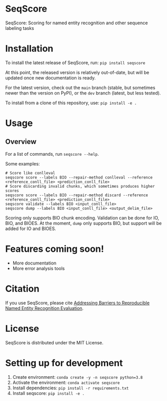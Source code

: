 # SeqScore

SeqScore: Scoring for named entity recognition and other sequence labeling tasks


# Installation

To install the latest release of SeqScore, run:
`pip install seqscore`

At this point, the released version is relatively out-of-date, but
will be updated once new documentation is ready.

For the latest version, check out the `main` branch (stable, but
sometimes newer than the version on PyPI), or the `dev` branch
(latest, but less tested).

To install from a clone of this repository, use:
`pip install -e .`


# Usage

## Overview

For a list of commands, run `seqscore --help`.

Some examples:
```
# Score like conlleval
seqscore score --labels BIO --repair-method conlleval --reference <reference_conll_file> <prediction_conll_file>
# Score discarding invalid chunks, which sometimes produces higher scores
seqscore score --labels BIO --repair-method discard --reference <reference_conll_file> <prediction_conll_file>
seqscore validate --labels BIO <input_conll_file>
seqscore dump --labels BIO <input_conll_file> <output_delim_file>
```

Scoring only supports BIO chunk encoding. Validation can be done for IO, BIO, and BIOES.
At the moment, `dump` only supports BIO, but support will be added for IO and BIOES.


# Features coming soon!

* More documentation
* More error analysis tools


# Citation

If you use SeqScore, please cite
[Addressing Barriers to Reproducible Named Entity Recognition Evaluation](https://arxiv.org/abs/2107.14154).


# License

SeqScore is distributed under the MIT License.


# Setting up for development

1. Create environment: `conda create -y -n seqscore python=3.8`
2. Activate the environment: `conda activate seqscore`
3. Install dependencies: `pip install -r requirements.txt`
4. Install seqscore: `pip install -e .`
